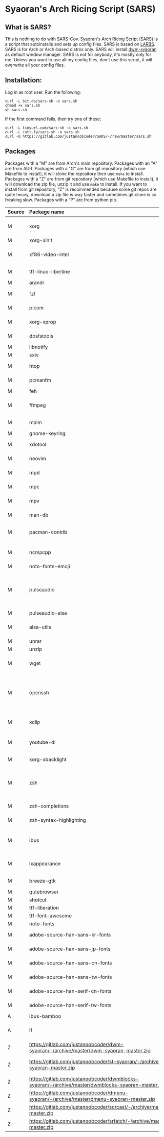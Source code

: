 # Syaoran's Arch Ricing Script (SARS)

## What is SARS?

This is nothing to do with SARS-Cov. Syaoran's Arch Ricing Script (SARS) is a script that autoinstalls and sets up config files. SARS is based on [LARBS](https://github.com/LukeSmithxyz/LARBS). SARS is for Arch or Arch-based distros only. SARS will install [dwm-syaoran](https://gitlab.com/justanoobcoder/dwm-syaoran) as default window manager. SARS is not for anybody, it's mostly only for me. Unless you want to use all my config files, don't use this script, it will overwrite all your config files.

## Installation:

Log in as root user. Run the following:

    curl -L bit.do/sars-sh -o sars.sh
    chmod +x sars.sh
    sh sars.sh

If the first command fails, then try one of these:

    curl -L tinyurl.com/sars-sh -o sars.sh
    curl -L cutt.ly/sars-sh -o sars.sh
    curl -O https://gitlab.com/justanoobcoder/SARS/-/raw/master/sars.sh

## Packages

Packages with a "M" are from Arch's main repository. Packages with an "A" are from AUR. Packages with a "G" are from git repository (which use Makefile to install), it will clone the repository then use `make` to install. Packages with a "Z" are from git repository (which use Makefile to install), it will download the zip file, unzip it and use `make` to install. If you want to install from git repository, "Z" is recommended because some git repos are quite heavy, download a zip file is way faster and sometimes git clone is so freaking slow. Packages with a "P" are from python pip.

| Source | Package name | Comment |
| :--- | :--- | :--- |
| M | xorg | includes Xorg server packages, packages from the xorg-apps group and fonts. |
| M | xorg-xinit | starts the graphical server. |
| M | xf86-video-intel | is X.org Intel i810/i830/i915/945G/G965+ video driver. |
| M | ttf-linux-libertine | provides the sans and serif fonts. |
| M | arandr | is a UI for screen adjustment. |
| M | fzf | is command-line fuzzy finder. |
| M | picom | is for transparency and removing screen-tearing. |
| M | xorg-xprop | is a tool for detecting window properties. |
| M | dosfstools | allows your computer to access dos-like filesystems. |
| M | libnotify | allows desktop notifications. |
| M | sxiv | is a minimalist image viewer. |
| M | htop | is an interactive process viewer. |
| M | pcmanfm | is an extremely fast and lightweight file manager. |
| M | feh | sets the wallpaper. |
| M | ffmpeg | can record and splice video and audio on the command line. |
| M | maim | is utility to take a screenshot using imlib2. |
| M | gnome-keyring | serves as the system keyring. |
| M | xdotool | is command-line X11 automation tool. |
| M | neovim | a tidier vim with some useful features |
| M | mpd | is a lightweight music daemon. |
| M | mpc | is a terminal interface for mpd. |
| M | mpv | is the patrician's choice video player. |
| M | man-db | lets you read man pages of programs. |
| M | pacman-contrib | contains contributed scripts and tools for pacman systems. |
| M | ncmpcpp | is a ncurses interface for music with multiple formats and a powerful tag editor. |
| M | noto-fonts-emoji | is an emoji font. |
| M | pulseaudio | is a general purpose sound server intended to run as a middleware between your applications and your hardware devices, either using ALSA or OSS. |
| M | pulseaudio-alsa | is the audio system. |
| M | alsa-utils | contains (among other utilities) the alsamixer and amixer utilities |
| M | unrar | extracts rar's. |
| M | unzip | unzips zips. |
| M | wget | is a free software package for retrieving files using HTTP, HTTPS, FTP and FTPS. |
| M | openssh | is a set of computer programs providing encrypted communication sessions over a computer network using the Secure Shell (SSH) protocol. |
| M | xclip | allows for copying and pasting from the command line. |
| M | youtube-dl | can download any YouTube video (or playlist or channel) when given the link. |
| M | xorg-xbacklight | enables changing screen brightness levels. |
| M | zsh | is a powerful shell that operates as both an interactive shell and as a scripting language interpreter. |
| M | zsh-completions | for additional completion definitions. |
| M | zsh-syntax-highlighting | provides syntax highlighting in the shell. |
| M | ibus | is an input method framework, a system for entering non-Latin characters. |
| M | lxappearance | is feature-rich GTK+ theme switcher of the LXDE Desktop. |
| M | breeze-gtk | is widget theme for GTK 2 and 3. |
| M | qutebrowser | is a minimal web browser. |
| M | shotcut | is a simple video editor. |
| M | ttf-liberation | is a font. |
| M | ttf-font-awesome | is for awesome icons. |
| M | noto-fonts | is google noto font. |
| M | adobe-source-han-sans-kr-fonts | is Korean OpenType/CFF font. | 
| M | adobe-source-han-sans-jp-fonts | is Japanese OpenType/CFF font. | 
| M | adobe-source-han-sans-cn-fonts | is Simplified Chinese OpenType/CFF Sans font. | 
| M | adobe-source-han-sans-tw-fonts | is Traditional Chinese OpenType/CFF Sans font. | 
| M | adobe-source-han-serif-cn-fonts | is Simplified Chinese OpenType/CFF Serif font. | 
| M | adobe-source-han-serif-tw-fonts | is Traditional Chinese OpenType/CFF Serif font. |
| A | ibus-bamboo | is a Vietnamese IME for ibus. |
| A | lf | is a terminal file manager inspired by ranger written in Go. |
| Z | https://gitlab.com/justanoobcoder/dwm-syaoran/-/archive/master/dwm-syaoran-master.zip | is a patched dwm (dynamic window manager) build. |
| Z | https://gitlab.com/justanoobcoder/st-syaoran/-/archive/master/st-syaoran-master.zip | is a patched st (suckless/simple terminal) build. |
| Z | https://gitlab.com/justanoobcoder/dwmblocks-syaoran/-/archive/master/dwmblocks-syaoran-master.zip | is dwm clickable status bar. |
| Z | https://gitlab.com/justanoobcoder/dmenu-syaoran/-/archive/master/dmenu-syaoran-master.zip | is a fast and lightweight dynamic menu for X. |
| Z | https://gitlab.com/justanoobcoder/scrcast/-/archive/master/scrcast-master.zip | is a simple screenshot and screencast script. |
| Z | https://gitlab.com/justanoobcoder/srfetch/-/archive/master/srfetch-master.zip | is a modified neofetch script. |
